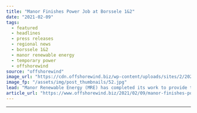 ```yaml
---
title: "Manor Finishes Power Job at Borssele 1&2"
date: "2021-02-09"
tags: 
  - featured
  - headlines
  - press releases
  - regional news
  - borssele 1&2
  - manor renewable energy
  - temporary power
  - offshorewind
source: "offshorewind"
image_url: "https://cdn.offshorewind.biz/wp-content/uploads/sites/2/2021/02/09134004/Manor-Finishes-Power-Job-at-Borssele-12.jpg"
image_fp: "/assets/img/post_thumbnails/52.jpg"
lead: "Manor Renewable Energy (MRE) has completed its work to provide temporary power during the"
article_url: "https://www.offshorewind.biz/2021/02/09/manor-finishes-power-job-at-borssele-12/"
---
```


---
